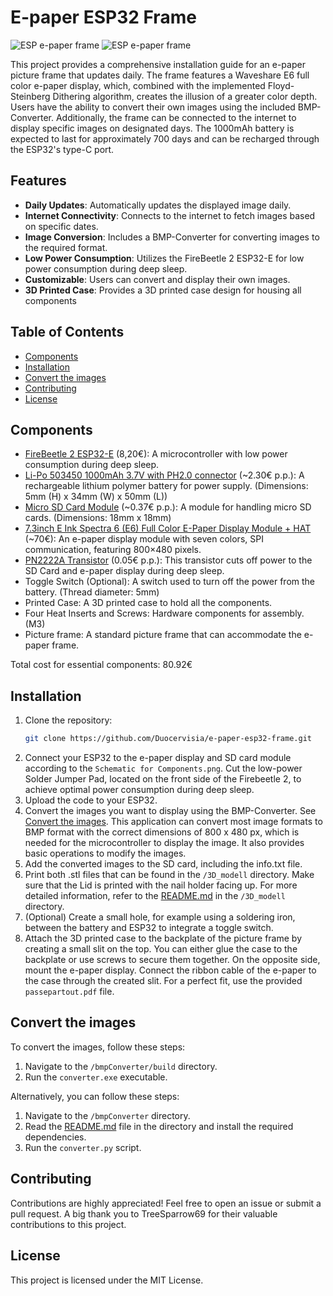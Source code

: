 # E-paper ESP32 Frame


![ESP e-paper frame](images/e-paper-esp32-frame.jpg?raw=true)
![ESP e-paper frame](images/e-paper-esp32-frame-backside.jpg?raw=true)

This project provides a comprehensive installation guide for an e-paper picture frame that updates daily. The frame features a Waveshare E6 full color e-paper display, which, combined with the implemented Floyd-Steinberg Dithering algorithm, creates the illusion of a greater color depth. Users have the ability to convert their own images using the included BMP-Converter. Additionally, the frame can be connected to the internet to display specific images on designated days. The 1000mAh battery is expected to last for approximately 700 days and can be recharged through the ESP32's type-C port.

## Features

- **Daily Updates**: Automatically updates the displayed image daily.
- **Internet Connectivity**: Connects to the internet to fetch images based on specific dates.
- **Image Conversion**: Includes a BMP-Converter for converting images to the required format.
- **Low Power Consumption**: Utilizes the FireBeetle 2 ESP32-E for low power consumption during deep sleep.
- **Customizable**: Users can convert and display their own images.
- **3D Printed Case**: Provides a 3D printed case design for housing all components

## Table of Contents

- [Components](#components)
- [Installation](#installation)
- [Convert the images](#convert-the-images)
- [Contributing](#contributing)
- [License](#license)

## Components

- [FireBeetle 2 ESP32-E](https://www.dfrobot.com/product-2195.html) (8,20€): A microcontroller with low power consumption during deep sleep.
- [Li-Po 503450 1000mAh 3.7V with PH2.0 connector](https://de.aliexpress.com/item/1005005848216887.html?spm=a2g0o.productlist.main.7.4882bxqubxqujS&algo_pvid=f88e0468-64ce-490d-baf5-9a3526f8d347&aem_p4p_detail=202410210512142839878311816700000036523&algo_exp_id=f88e0468-64ce-490d-baf5-9a3526f8d347-3&pdp_npi=4%40dis%21EUR%2123.19%2123.19%21%21%2124.61%2124.61%21%40211b618e17295127342901132eb8fb%2112000034564214083%21sea%21DE%213852088484%21X&curPageLogUid=NMeMpLOLSds0&utparam-url=scene%3Asearch%7Cquery_from%3A&search_p4p_id=202410210512142839878311816700000036523_1) (~2.30€ p.p.): A rechargeable lithium polymer battery for power supply. (Dimensions: 5mm (H) x 34mm (W) x 50mm (L))
- [Micro SD Card Module](https://de.aliexpress.com/item/1005005591145849.html?spm=a2g0o.productlist.main.3.a9e0333916KKv5&algo_pvid=ddaef2a1-d621-4a9a-8b38-0c9e925de657&algo_exp_id=ddaef2a1-d621-4a9a-8b38-0c9e925de657-1&pdp_npi=4%40dis%21EUR%211.85%211.85%21%21%211.96%211.96%21%40210390b817295128395262508eb456%2112000033669348102%21sea%21DE%213852088484%21X&curPageLogUid=DYdi0FD60FO3&utparam-url=scene%3Asearch%7Cquery_from%3A) (~0.37€ p.p.): A module for handling micro SD cards. (Dimensions: 18mm x 18mm)
- [7.3inch E Ink Spectra 6 (E6) Full Color E-Paper Display Module + HAT](https://www.waveshare.com/product/displays/e-paper/epaper-1/7.3inch-e-paper-hat-e.htm) (~70€): An e-paper display module with seven colors, SPI communication, featuring 800×480 pixels.
- [PN2222A Transistor](https://de.aliexpress.com/item/1005007293537015.html?spm=a2g0o.productlist.main.9.32905903c6guM3&algo_pvid=9ec94767-1576-4d31-880c-33e7947114f7&algo_exp_id=9ec94767-1576-4d31-880c-33e7947114f7-4&pdp_npi=4%40dis%21EUR%210.51%210.51%21%21%213.83%213.83%21%40210385bb17295129980507791e2984%2112000040092381006%21sea%21DE%213852088484%21X&curPageLogUid=xYxhRWW7QW3V&utparam-url=scene%3Asearch%7Cquery_from%3A) (0.05€ p.p.): This transistor cuts off power to the SD Card and e-paper display during deep sleep.
- Toggle Switch (Optional): A switch used to turn off the power from the battery. (Thread diameter: 5mm)
- Printed Case: A 3D printed case to hold all the components.
- Four Heat Inserts and Screws: Hardware components for assembly. (M3)
- Picture frame: A standard picture frame that can accommodate the e-paper frame.

Total cost for essential components: 80.92€


## Installation

1. Clone the repository:
	```sh
	git clone https://github.com/Duocervisia/e-paper-esp32-frame.git
	```
3. Connect your ESP32 to the e-paper display and SD card module according to the `Schematic for Components.png`. Cut the low-power Solder Jumper Pad, located on the front side of the Firebeetle 2, to achieve optimal power consumption during deep sleep.
4. Upload the code to your ESP32.
5. Convert the images you want to display using the BMP-Converter. See [Convert the images](#convert-the-images). This application can convert most image formats to BMP format with the correct dimensions of 800 x 480 px, which is needed for the microcontroller to display the image. It also provides basic operations to modify the images.
6. Add the converted images to the SD card, including the info.txt file.
8. Print both .stl files that can be found in the `/3D_modell` directory. Make sure that the Lid is printed with the nail holder facing up. For more detailed information, refer to the [README.md](3D_modell/README.md) in the `/3D_modell` directory.
9. (Optional) Create a small hole, for example using a soldering iron, between the battery and ESP32 to integrate a toggle switch.
10. Attach the 3D printed case to the backplate of the picture frame by creating a small slit on the top. You can either glue the case to the backplate or use screws to secure them together. On the opposite side, mount the e-paper display. Connect the ribbon cable of the e-paper to the case through the created slit. For a perfect fit, use the provided `passepartout.pdf` file.

## Convert the images

To convert the images, follow these steps:

1. Navigate to the `/bmpConverter/build` directory.
2. Run the `converter.exe` executable.

Alternatively, you can follow these steps:

1. Navigate to the `/bmpConverter` directory.
2. Read the [README.md](bmpConverter/README.md) file in the directory and install the required dependencies.
3. Run the `converter.py` script.

## Contributing

Contributions are highly appreciated! Feel free to open an issue or submit a pull request. A big thank you to TreeSparrow69 for their valuable contributions to this project.

## License

This project is licensed under the MIT License.
